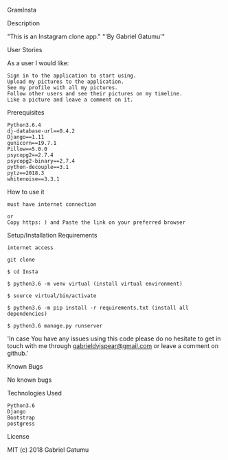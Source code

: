 GramInsta


Description

"This is an Instagram clone app."
"'By Gabriel Gatumu'"


User Stories

As a user I would like:

    Sign in to the application to start using.
    Upload my pictures to the application.
    See my profile with all my pictures.
    Follow other users and see their pictures on my timeline.
    Like a picture and leave a comment on it.

Prerequisites

    Python3.6.4
    dj-database-url==0.4.2
    Django==1.11
    gunicorn==19.7.1
    Pillow==5.0.0
    psycopg2==2.7.4
    psycopg2-binary==2.7.4
    python-decouple==3.1
    pytz==2018.3
    whitenoise==3.3.1

How to use it

    must have internet connection

    or
    Copy https: ) and Paste the link on your preferred browser

Setup/Installation Requirements

    internet access

    git clone

    $ cd Insta

    $ python3.6 -m venv virtual (install virtual environment)

    $ source virtual/bin/activate

    $ python3.6 -m pip install -r requirements.txt (install all dependencies)

    $ python3.6 manage.py runserver

'In case You have any issues using this code please do no hesitate to get in touch with me through gabrieldvjspear@gmail.com or leave a comment on github.'

Known Bugs

No known bugs

Technologies Used

    Python3.6
    Django
    Bootstrap
    postgress

License

MIT (c) 2018 Gabriel Gatumu
